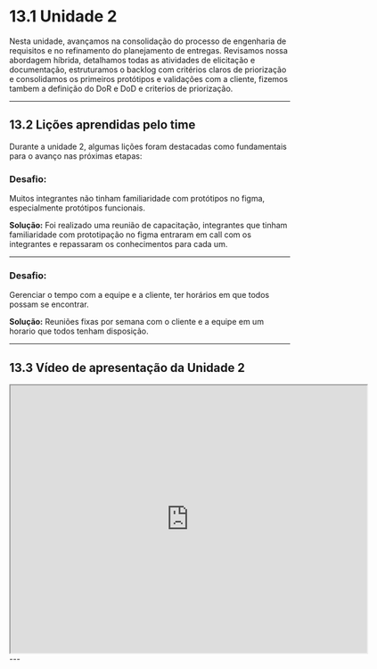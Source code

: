 # 13.1 Unidade 2

Nesta unidade, avançamos na consolidação do processo de engenharia de requisitos e no refinamento do planejamento de entregas. Revisamos nossa abordagem híbrida, detalhamos todas as atividades de elicitação e documentação, estruturamos o backlog com critérios claros de priorização e consolidamos os primeiros protótipos e validações com a cliente, fizemos tambem a definição do DoR e DoD e criterios de priorização.

---

## 13.2 Lições aprendidas pelo time

Durante a unidade 2, algumas lições foram destacadas como fundamentais para o avanço nas próximas etapas:

### Desafio:

Muitos integrantes não tinham familiaridade com protótipos no figma, especialmente protótipos funcionais.

**Solução:**
Foi realizado uma reunião de capacitação, integrantes que tinham familiaridade com prototipação no figma entraram em call com os integrantes e repassaram os conhecimentos para cada um.

---

### Desafio:

Gerenciar o tempo com a equipe e a cliente, ter horários em que todos possam se encontrar.

**Solução:**
Reuniões fixas por semana com o cliente e a equipe em um horario que todos tenham disposição.

---

## 13.3 Vídeo de apresentação da Unidade 2

<iframe src="https://www.youtube.com/watch?v=dF44NKUQh5A" 
width="640" height="480" allow="autoplay"></iframe>
---
